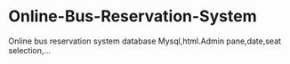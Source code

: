 # Online-Bus-Reservation-System
Online bus reservation system database  Mysql,html.Admin pane,date,seat selection,...
